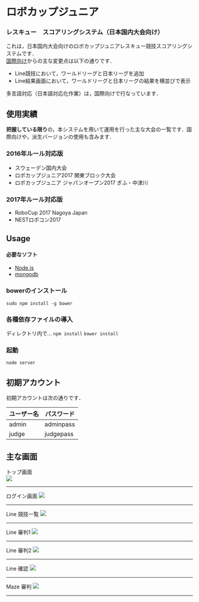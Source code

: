 # ロボカップジュニア
### レスキュー　スコアリングシステム（日本国内大会向け）

これは，日本国内大会向けのロボカップジュニアレスキュー競技スコアリングシステムです．  
[国際向け](https://github.com/TechnoX/rcj-rescue-scoring)からの主な変更点は以下の通りです． 
 
* Line競技において，ワールドリーグと日本リーグを追加
* Line結果画面において，ワールドリーグと日本リーグの結果を横並びで表示

多言語対応（日本語対応化作業）は，国際向けで行なっています．

## 使用実績
**把握している限り**の，本システムを用いて運用を行った主な大会の一覧です．国際向けや，派生バージョンの使用も含みます．
### 2016年ルール対応版
* スウェーデン国内大会
* ロボカップジュニア2017 関東ブロック大会
* ロボカップジュニア ジャパンオープン2017 ぎふ・中津川

### 2017年ルール対応版
* RoboCup 2017 Nagoya Japan
* NESTロボコン2017

## Usage
#### 必要なソフト
* [Node.js](https://nodejs.org/en/)
* [mongodb](https://www.mongodb.com)

### bowerのインストール
`sudo npm install -g bower`

### 各種依存ファイルの導入
ディレクトリ内で...
`npm install`
`bower install`

### 起動
`node server`

## 初期アカウント
初期アカウントは次の通りです．  

ユーザー名        | パスワード         |
----------------|-------------------|
admin | adminpass   |
judge | judgepass  |

## 主な画面
トップ画面  
<img src="https://raw.githubusercontent.com/rrrobo/rcj-rescue-scoring-japan/日本国内向け/rcjj-scoring/1.png">
<hr>
ログイン画面  
<img src="https://raw.githubusercontent.com/rrrobo/rcj-rescue-scoring-japan/日本国内向け/rcjj-scoring/6.png">
<hr>
Line 競技一覧  
<img src="https://raw.githubusercontent.com/rrrobo/rcj-rescue-scoring-japan/日本国内向け/rcjj-scoring/2.png">
<hr>
Line 審判1  
<img src="https://raw.githubusercontent.com/rrrobo/rcj-rescue-scoring-japan/日本国内向け/rcjj-scoring/3.png">
<hr>
Line 審判2  
<img src="https://raw.githubusercontent.com/rrrobo/rcj-rescue-scoring-japan/日本国内向け/rcjj-scoring/4.png">
<hr>
Line 確認  
<img src="https://raw.githubusercontent.com/rrrobo/rcj-rescue-scoring-japan/日本国内向け/rcjj-scoring/5.png">
<hr>
Maze 審判  
<img src="https://raw.githubusercontent.com/rrrobo/rcj-rescue-scoring-japan/日本国内向け/rcjj-scoring/7.png">
<hr>
